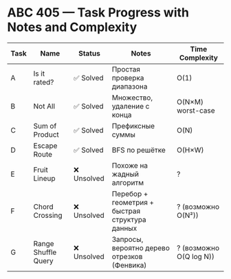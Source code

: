# ABC 405 — Task Progress with Notes and Complexity

| Task | Name                  | Status     | Notes                           | Time Complexity    |
|------|-----------------------|------------|----------------------------------|--------------------|
| A    | Is it rated?          | ✅ Solved  | Простая проверка диапазона      | O(1)               |
| B    | Not All               | ✅ Solved  | Множество, удаление с конца     | O(N×M) worst-case  |
| C    | Sum of Product        | ✅ Solved  | Префиксные суммы                | O(N)               |
| D    | Escape Route          | ✅ Solved  | BFS по решётке                  | O(H×W)             |
| E    | Fruit Lineup          | ❌ Unsolved| Похоже на жадный алгоритм       | ?                  |
| F    | Chord Crossing        | ❌ Unsolved| Перебор + геометрия + быстрая структура данных | ? (возможно O(N²)) |
| G    | Range Shuffle Query   | ❌ Unsolved| Запросы, вероятно дерево отрезков (Фенвика)| ? (возможно O(Q log N)) |
